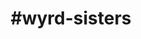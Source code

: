 ---
title: "#wyrd-sisters"
hashtag: "wyrd-sisters"
tags:
  - Book
  - Discworld
  - Terry Pratchett
---